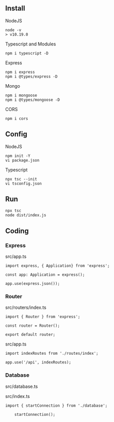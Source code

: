 ## Install

NodeJS

```
node -v
> v10.19.0
```

Typescript and Modules

```
npm i typescript -D
```

Express
```
npm i express
npm i @types/express -D
```

Mongo
```
npm i mongoose
npm i @types/mongoose -D
```

CORS
```
npm i cors
```

## Config

NodeJS

```
npm init -Y
vi package.json
```

Typescript

```
npx tsc --init
vi tsconfig.json
```

## Run

```
npx tsc
node dist/index.js
```

## Coding

### Express

src/app.ts

```
import express, { Application} from 'express';

const app: Application = express();

app.use(express.json());
```

### Router

src/routers/index.ts

```
import { Router } from 'express';

const router = Router();

export default router;
```

src/app.ts
```
import indexRoutes from './routes/index';

app.use('/api', indexRoutes);
```

### Database

src/database.ts

src/index.ts

```
import { startConnection } from './database';

    startConnection();
```


